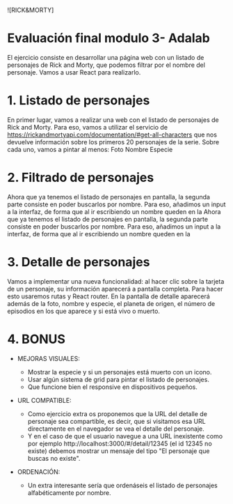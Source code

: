 ![RICK&MORTY]

# Evaluación final modulo 3- Adalab

El ejercicio consiste en desarrollar una página web con un listado de personajes de Rick and Morty, que podemos filtrar por el nombre del personaje. Vamos a usar React para realizarlo.

# 1. Listado de personajes

En primer lugar, vamos a realizar una web con el listado de personajes de Rick and Morty. Para eso, vamos a
utilizar el servicio de https://rickandmortyapi.com/documentation/#get-all-characters que nos devuelve
información sobre los primeros 20 personajes de la serie. Sobre cada uno, vamos a pintar al menos:
Foto
Nombre
Especie

# 2. Filtrado de personajes

Ahora que ya tenemos el listado de personajes en pantalla, la segunda parte consiste en poder buscarlos por nombre. Para eso, añadimos un input a la interfaz, de forma que al ir escribiendo un nombre queden en la Ahora que ya tenemos el listado de personajes en pantalla, la segunda parte consiste en poder buscarlos por nombre. Para eso, añadimos un input a la interfaz, de forma que al ir escribiendo un nombre queden en la

# 3. Detalle de personajes

Vamos a implementar una nueva funcionalidad: al hacer clic sobre la tarjeta de un personaje, su información
aparecerá a pantalla completa. Para hacer esto usaremos rutas y React router. En la pantalla de detalle
aparecerá además de la foto, nombre y especie, el planeta de origen, el número de episodios en los que
aparece y si está vivo o muerto.

# 4. BONUS

- MEJORAS VISUALES:

  - Mostrar la especie y si un personajes está muerto con un icono.
  - Usar algún sistema de grid para pintar el listado de personajes.
  - Que funcione bien el responsive en dispositivos pequeños.

- URL COMPATIBLE:

  - Como ejercicio extra os proponemos que la URL del detalle de personaje sea compartible, es decir, que si visitamos esa URL directamente en el navegador se vea el detalle del personaje.
  - Y en el caso de que el usuario navegue a una URL inexistente como por ejemplo http://localhost:3000/#/detail/12345 (el id 12345 no existe) debemos mostrar un mensaje del tipo "El personaje que buscas no existe".

- ORDENACIÓN:
  - Un extra interesante sería que ordenáseis el listado de personajes alfabéticamente por nombre.
